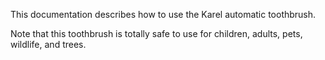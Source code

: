 This documentation describes how to use the Karel automatic 
toothbrush.

Note that this toothbrush is totally safe to use for children, 
adults, pets, wildlife, and trees. 
